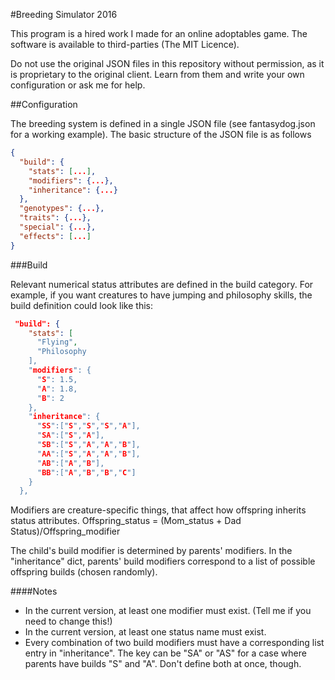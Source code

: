 #Breeding Simulator 2016

This program is a hired work I made for an online adoptables
game. The software is available to third-parties
(The MIT Licence).

Do not use the original JSON files in this repository without
permission, as it is proprietary to the original client.
Learn from them and write your own configuration or ask me
for help.

##Configuration

The breeding system is defined in a single JSON file
(see fantasydog.json for a working example).
The basic structure of the JSON file is as follows

```json
{
  "build": {
    "stats": [...],
    "modifiers": {...},
    "inheritance": {...}
  },
  "genotypes": {...},
  "traits": {...},
  "special": {...},
  "effects": [...]
}
```

###Build

Relevant numerical status attributes are defined in the build category. For example, if you want creatures to have jumping and philosophy skills, the build definition could look like this:

```json
 "build": {
    "stats": [
      "Flying",
      "Philosophy
    ],
    "modifiers": {
      "S": 1.5,
      "A": 1.8,
      "B": 2
    },
    "inheritance": {
      "SS":["S","S","S","A"],
      "SA":["S","A"],
      "SB":["S","A","A","B"],
      "AA":["S","A","A","B"],
      "AB":["A","B"],
      "BB":["A","B","B","C"]
    }
  },
```

Modifiers are creature-specific things, that affect how offspring inherits status attributes. Offspring_status = (Mom_status + Dad Status)/Offspring_modifier

The child's build modifier is determined by parents' modifiers. In the "inheritance" dict, parents' build modifiers correspond to a list of possible offspring builds (chosen randomly).

####Notes
* In the current version, at least one modifier must exist. (Tell me if you need to change this!)
* In the current version, at least one status name must exist.
* Every combination of two build modifiers must have a corresponding list entry in "inheritance". The key can be "SA" or "AS" for a case where parents have builds "S" and "A". Don't define both at once, though.
